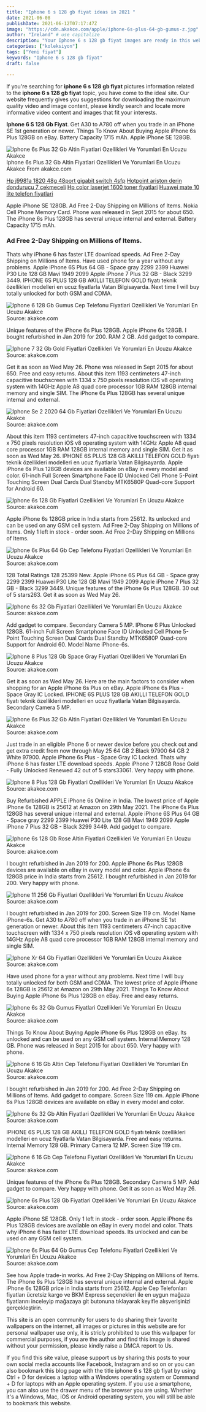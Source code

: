 ```yaml
---
title: "Iphone 6 s 128 gb fiyat ideas in 2021 "
date: 2021-06-08
publishDate: 2021-06-12T07:17:47Z
image: "https://cdn.akakce.com/apple/iphone-6s-plus-64-gb-gumus-z.jpg"
author: "Ireland" # use capitalize
description: "Your Iphone 6 s 128 gb fiyat images are ready in this website. Iphone 6 s 128 gb fiyat are a topic that is being searched for and liked by netizens now. You can Find and Download the Iphone 6 s 128 gb fiyat files here. Find and Download all royalty-free photos."
categories: ["koleksiyon"]
tags: ["Yeni fiyat"]
keywords: "Iphone 6 s 128 gb fiyat"
draft: false

---
```


If you're searching for **iphone 6 s 128 gb fiyat** pictures information related to the **iphone 6 s 128 gb fiyat** topic, you have come to the ideal  site.  Our website frequently  gives you  suggestions  for downloading  the maximum  quality video and image  content, please kindly search and locate more informative video content and images  that fit your interests.

**Iphone 6 S 128 Gb Fiyat**. Get A30 to A780 off when you trade in an iPhone SE 1st generation or newer. Things To Know About Buying Apple iPhone 6s Plus 128GB on eBay. Battery Capacity 1715 mAh. Apple iPhone SE 128GB.

![Iphone 6s Plus 32 Gb Altin Fiyatlari Ozellikleri Ve Yorumlari En Ucuzu Akakce](https://cdn.akakce.com/apple/iphone-6s-plus-32-gb-altin-z.jpg "Iphone 6s Plus 32 Gb Altin Fiyatlari Ozellikleri Ve Yorumlari En Ucuzu Akakce")
Iphone 6s Plus 32 Gb Altin Fiyatlari Ozellikleri Ve Yorumlari En Ucuzu Akakce From akakce.com

[Hp j9981a 1820 48g 48port gigabit switch 4sfp](/hp-j9981a-1820-48g-48port-gigabit-switch-4sfp/)
[Hotpoint ariston derin dondurucu 7 cekmeceli](/hotpoint-ariston-derin-dondurucu-7-cekmeceli/)
[Hp color laserjet 1600 toner fiyatlari](/hp-color-laserjet-1600-toner-fiyatlari/)
[Huawei mate 10 lite telefon fiyatlari](/huawei-mate-10-lite-telefon-fiyatlari/)

Apple iPhone SE 128GB. Ad Free 2-Day Shipping on Millions of Items. Nokia Cell Phone Memory Card. Phone was released in Sept 2015 for about 650. The iPhone 6s Plus 128GB has several unique internal and external. Battery Capacity 1715 mAh.

### Ad Free 2-Day Shipping on Millions of Items.

Thats why iPhone 6 has faster LTE download speeds. Ad Free 2-Day Shipping on Millions of Items. Have used phone for a year without any problems. Apple iPhone 6S Plus 64 GB - Space gray 2299 2399 Huawei P30 Lite 128 GB Mavi 1949 2099 Apple iPhone 7 Plus 32 GB - Black 3299 3449. IPHONE 6S PLUS 128 GB AKILLI TELEFON GOLD fiyatı teknik özellikleri modelleri en ucuz fiyatlarla Vatan Bilgisayarda. Next time I will buy totally unlocked for both GSM and CDMA.


![Iphone 6 128 Gb Gumus Cep Telefonu Fiyatlari Ozellikleri Ve Yorumlari En Ucuzu Akakce](https://cdn.akakce.com/apple/iphone-6-128-gb-gumus-z.jpg "Iphone 6 128 Gb Gumus Cep Telefonu Fiyatlari Ozellikleri Ve Yorumlari En Ucuzu Akakce")
Source: akakce.com

Unique features of the iPhone 6s Plus 128GB. Apple iPhone 6s 128GB. I bought refurbished in Jan 2019 for 200. RAM 2 GB. Add gadget to compare.

![Iphone 7 32 Gb Gold Fiyatlari Ozellikleri Ve Yorumlari En Ucuzu Akakce](https://cdn.akakce.com/apple/iphone-7-32-gb-gold-z.jpg "Iphone 7 32 Gb Gold Fiyatlari Ozellikleri Ve Yorumlari En Ucuzu Akakce")
Source: akakce.com

Get it as soon as Wed May 26. Phone was released in Sept 2015 for about 650. Free and easy returns. About this item 1193 centimeters 47-inch capacitive touchscreen with 1334 x 750 pixels resolution iOS v8 operating system with 14GHz Apple A8 quad core processor 1GB RAM 128GB internal memory and single SIM. The iPhone 6s Plus 128GB has several unique internal and external.

![Iphone Se 2 2020 64 Gb Fiyatlari Ozellikleri Ve Yorumlari En Ucuzu Akakce](https://cdn.akakce.com/apple/iphone-se-2-2020-64-gb-z.jpg "Iphone Se 2 2020 64 Gb Fiyatlari Ozellikleri Ve Yorumlari En Ucuzu Akakce")
Source: akakce.com

About this item 1193 centimeters 47-inch capacitive touchscreen with 1334 x 750 pixels resolution iOS v8 operating system with 14GHz Apple A8 quad core processor 1GB RAM 128GB internal memory and single SIM. Get it as soon as Wed May 26. IPHONE 6S PLUS 128 GB AKILLI TELEFON GOLD fiyatı teknik özellikleri modelleri en ucuz fiyatlarla Vatan Bilgisayarda. Apple iPhone 6s Plus 128GB devices are available on eBay in every model and color. 61-inch Full Screen Smartphone Face ID Unlocked Cell Phone 5-Point Touching Screen Dual Cards Dual Standby MTK6580P Quad-core Support for Android 60.

![Iphone 6s 128 Gb Fiyatlari Ozellikleri Ve Yorumlari En Ucuzu Akakce](https://cdn.akakce.com/apple/iphone-6s-128-gb-z.jpg "Iphone 6s 128 Gb Fiyatlari Ozellikleri Ve Yorumlari En Ucuzu Akakce")
Source: akakce.com

Apple iPhone 6s 128GB price in India starts from 25612. Its unlocked and can be used on any GSM cell system. Ad Free 2-Day Shipping on Millions of Items. Only 1 left in stock - order soon. Ad Free 2-Day Shipping on Millions of Items.

![Iphone 6s Plus 64 Gb Cep Telefonu Fiyatlari Ozellikleri Ve Yorumlari En Ucuzu Akakce](https://cdn.akakce.com/apple/iphone-6s-plus-64-gb-z.jpg "Iphone 6s Plus 64 Gb Cep Telefonu Fiyatlari Ozellikleri Ve Yorumlari En Ucuzu Akakce")
Source: akakce.com

128 Total Ratings 128 25399 New. Apple iPhone 6S Plus 64 GB - Space gray 2299 2399 Huawei P30 Lite 128 GB Mavi 1949 2099 Apple iPhone 7 Plus 32 GB - Black 3299 3449. Unique features of the iPhone 6s Plus 128GB. 30 out of 5 stars263. Get it as soon as Wed May 26.

![Iphone 6s 32 Gb Fiyatlari Ozellikleri Ve Yorumlari En Ucuzu Akakce](https://cdn.akakce.com/apple/iphone-6s-32-gb-z.jpg "Iphone 6s 32 Gb Fiyatlari Ozellikleri Ve Yorumlari En Ucuzu Akakce")
Source: akakce.com

Add gadget to compare. Secondary Camera 5 MP. IPhone 6 Plus Unlocked 128GB. 61-inch Full Screen Smartphone Face ID Unlocked Cell Phone 5-Point Touching Screen Dual Cards Dual Standby MTK6580P Quad-core Support for Android 60. Model Name iPhone-6s.

![Iphone 8 Plus 128 Gb Space Gray Fiyatlari Ozellikleri Ve Yorumlari En Ucuzu Akakce](https://cdn.akakce.com/apple/iphone-8-plus-128-gb-space-gray-z.jpg "Iphone 8 Plus 128 Gb Space Gray Fiyatlari Ozellikleri Ve Yorumlari En Ucuzu Akakce")
Source: akakce.com

Get it as soon as Wed May 26. Here are the main factors to consider when shopping for an Apple iPhone 6s Plus on eBay. Apple iPhone 6s Plus - Space Gray IC Locked. IPHONE 6S PLUS 128 GB AKILLI TELEFON GOLD fiyatı teknik özellikleri modelleri en ucuz fiyatlarla Vatan Bilgisayarda. Secondary Camera 5 MP.

![Iphone 6s Plus 32 Gb Altin Fiyatlari Ozellikleri Ve Yorumlari En Ucuzu Akakce](https://cdn.akakce.com/apple/iphone-6s-plus-32-gb-altin-z.jpg "Iphone 6s Plus 32 Gb Altin Fiyatlari Ozellikleri Ve Yorumlari En Ucuzu Akakce")
Source: akakce.com

Just trade in an eligible iPhone 6 or newer device before you check out and get extra credit from now through May 25 64 GB 2 Black 97900 64 GB 2 White 97900. Apple iPhone 6s Plus - Space Gray IC Locked. Thats why iPhone 6 has faster LTE download speeds. Apple iPhone 7 128GB Rose Gold - Fully Unlocked Renewed 42 out of 5 stars33061. Very happy with phone.

![Iphone 8 Plus 128 Gb Fiyatlari Ozellikleri Ve Yorumlari En Ucuzu Akakce](https://cdn.akakce.com/apple/iphone-8-plus-128-gb-z.jpg "Iphone 8 Plus 128 Gb Fiyatlari Ozellikleri Ve Yorumlari En Ucuzu Akakce")
Source: akakce.com

Buy Refurbished APPLE iPhone 6s Online in India. The lowest price of Apple iPhone 6s 128GB is 25612 at Amazon on 29th May 2021. The iPhone 6s Plus 128GB has several unique internal and external. Apple iPhone 6S Plus 64 GB - Space gray 2299 2399 Huawei P30 Lite 128 GB Mavi 1949 2099 Apple iPhone 7 Plus 32 GB - Black 3299 3449. Add gadget to compare.

![Iphone 6s 128 Gb Rose Altin Fiyatlari Ozellikleri Ve Yorumlari En Ucuzu Akakce](https://cdn.akakce.com/apple/iphone-6s-128-gb-rose-altin-x.jpg "Iphone 6s 128 Gb Rose Altin Fiyatlari Ozellikleri Ve Yorumlari En Ucuzu Akakce")
Source: akakce.com

I bought refurbished in Jan 2019 for 200. Apple iPhone 6s Plus 128GB devices are available on eBay in every model and color. Apple iPhone 6s 128GB price in India starts from 25612. I bought refurbished in Jan 2019 for 200. Very happy with phone.

![Iphone 11 256 Gb Fiyatlari Ozellikleri Ve Yorumlari En Ucuzu Akakce](https://cdn.akakce.com/apple/iphone-11-256-gb-z.jpg "Iphone 11 256 Gb Fiyatlari Ozellikleri Ve Yorumlari En Ucuzu Akakce")
Source: akakce.com

I bought refurbished in Jan 2019 for 200. Screen Size 119 cm. Model Name iPhone-6s. Get A30 to A780 off when you trade in an iPhone SE 1st generation or newer. About this item 1193 centimeters 47-inch capacitive touchscreen with 1334 x 750 pixels resolution iOS v8 operating system with 14GHz Apple A8 quad core processor 1GB RAM 128GB internal memory and single SIM.

![Iphone Xr 64 Gb Fiyatlari Ozellikleri Ve Yorumlari En Ucuzu Akakce](https://cdn.akakce.com/apple/iphone-xr-64-gb-z.jpg "Iphone Xr 64 Gb Fiyatlari Ozellikleri Ve Yorumlari En Ucuzu Akakce")
Source: akakce.com

Have used phone for a year without any problems. Next time I will buy totally unlocked for both GSM and CDMA. The lowest price of Apple iPhone 6s 128GB is 25612 at Amazon on 29th May 2021. Things To Know About Buying Apple iPhone 6s Plus 128GB on eBay. Free and easy returns.

![Iphone 6s 32 Gb Gumus Fiyatlari Ozellikleri Ve Yorumlari En Ucuzu Akakce](https://cdn.akakce.com/apple/iphone-6s-32-gb-gumus-z.jpg "Iphone 6s 32 Gb Gumus Fiyatlari Ozellikleri Ve Yorumlari En Ucuzu Akakce")
Source: akakce.com

Things To Know About Buying Apple iPhone 6s Plus 128GB on eBay. Its unlocked and can be used on any GSM cell system. Internal Memory 128 GB. Phone was released in Sept 2015 for about 650. Very happy with phone.

![Iphone 6 16 Gb Altin Cep Telefonu Fiyatlari Ozellikleri Ve Yorumlari En Ucuzu Akakce](https://cdn.akakce.com/apple/iphone-6-16-gb-altin-z.jpg "Iphone 6 16 Gb Altin Cep Telefonu Fiyatlari Ozellikleri Ve Yorumlari En Ucuzu Akakce")
Source: akakce.com

I bought refurbished in Jan 2019 for 200. Ad Free 2-Day Shipping on Millions of Items. Add gadget to compare. Screen Size 119 cm. Apple iPhone 6s Plus 128GB devices are available on eBay in every model and color.

![Iphone 6s 32 Gb Altin Fiyatlari Ozellikleri Ve Yorumlari En Ucuzu Akakce](https://cdn.akakce.com/apple/iphone-6s-32-gb-altin-z.jpg "Iphone 6s 32 Gb Altin Fiyatlari Ozellikleri Ve Yorumlari En Ucuzu Akakce")
Source: akakce.com

IPHONE 6S PLUS 128 GB AKILLI TELEFON GOLD fiyatı teknik özellikleri modelleri en ucuz fiyatlarla Vatan Bilgisayarda. Free and easy returns. Internal Memory 128 GB. Primary Camera 12 MP. Screen Size 119 cm.

![Iphone 6 16 Gb Cep Telefonu Fiyatlari Ozellikleri Ve Yorumlari En Ucuzu Akakce](https://cdn.akakce.com/apple/iphone-6-16-gb-6-z.jpg "Iphone 6 16 Gb Cep Telefonu Fiyatlari Ozellikleri Ve Yorumlari En Ucuzu Akakce")
Source: akakce.com

Unique features of the iPhone 6s Plus 128GB. Secondary Camera 5 MP. Add gadget to compare. Very happy with phone. Get it as soon as Wed May 26.

![Iphone 6s Plus 128 Gb Fiyatlari Ozellikleri Ve Yorumlari En Ucuzu Akakce](https://cdn.akakce.com/apple/iphone-6s-plus-128-gb-x.jpg "Iphone 6s Plus 128 Gb Fiyatlari Ozellikleri Ve Yorumlari En Ucuzu Akakce")
Source: akakce.com

Apple iPhone SE 128GB. Only 1 left in stock - order soon. Apple iPhone 6s Plus 128GB devices are available on eBay in every model and color. Thats why iPhone 6 has faster LTE download speeds. Its unlocked and can be used on any GSM cell system.

![Iphone 6s Plus 64 Gb Gumus Cep Telefonu Fiyatlari Ozellikleri Ve Yorumlari En Ucuzu Akakce](https://cdn.akakce.com/apple/iphone-6s-plus-64-gb-gumus-z.jpg "Iphone 6s Plus 64 Gb Gumus Cep Telefonu Fiyatlari Ozellikleri Ve Yorumlari En Ucuzu Akakce")
Source: akakce.com

See how Apple trade-in works. Ad Free 2-Day Shipping on Millions of Items. The iPhone 6s Plus 128GB has several unique internal and external. Apple iPhone 6s 128GB price in India starts from 25612. Apple Cep Telefonları fiyatları ücretsiz kargo ve BKM Express seçenekleri ile en uygun mağaza fiyatlarını inceleyip mağazaya git butonuna tıklayarak keyifle alışverişinizi gerçekleştirin.

This site is an open community for users to do sharing their favorite wallpapers on the internet, all images or pictures in this website are for personal wallpaper use only, it is stricly prohibited to use this wallpaper for commercial purposes, if you are the author and find this image is shared without your permission, please kindly raise a DMCA report to Us.

If you find this site value, please support us by sharing this posts to your own social media accounts like Facebook, Instagram and so on or you can also bookmark this blog page with the title iphone 6 s 128 gb fiyat by using Ctrl + D for devices a laptop with a Windows operating system or Command + D for laptops with an Apple operating system. If you use a smartphone, you can also use the drawer menu of the browser you are using. Whether it's a Windows, Mac, iOS or Android operating system, you will still be able to bookmark this website.

